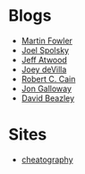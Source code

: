 
Blogs
====

+ [Martin Fowler](http://martinfowler.com/bliki/index.html)
+ [Joel Spolsky](https://www.joelonsoftware.com/)
+ [Jeff Atwood](http://www.codinghorror.com/blog/)
+ [Joey deVilla](http://www.globalnerdy.com/)
+ [Robert C. Cain](http://arcanecode.com/)
+ [Jon Galloway](https://weblogs.asp.net/jongalloway)
+ [David Beazley](http://www.dabeaz.com/blog.html)

Sites
===

+ [cheatography](http://www.cheatography.com/)